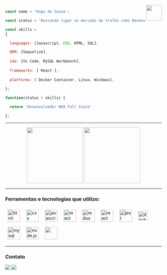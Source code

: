 

<div align="center">
  <img height="50px" align="right" src="https://theme.zdassets.com/theme_assets/9633455/9814df697eaf49815d7df109110815ff887b3457.png" />
</div>

```js
const name = 'Hugo de Sousa';

const status = 'Buscando lugar no mercado de tralho como Desenvolvedor WEB Full Stack';

const skills = 
{

  languages: [Javascript, CSS, HTML, SQL],

  ORM: [Sequelize],
  
  ide: [Vs Code, MySQL Workbench],
  
  frameworks: [ React ],
  
  platforms: [ Docker Container, Linux, Windows],
  
};

function(status + skills) {

  return 'Desenvolvedor WEB Full Stack'

};

```

---

<div align="center">
  <img height="180em" src="https://github-readme-stats.vercel.app/api?username=Hugodesousa&show_icons=true&theme=dracula&include_all_commits=true&count_private=true&icon_color=2FC18C&title_color=2FC18C&bg_color=1A1D21"/>
  <img height="180em" src="https://github-readme-stats.vercel.app/api/top-langs/?username=Hugodesousa&layout=compact&langs_count=7&theme=dracula&title_color=2FC18C&bg_color=1A1D21"/>
</div>

---

  


### Ferramentas e tecnologias que utilizo:

<div>
  <img align="center" class='tec' alt="html" height="40"  src="https://img.shields.io/badge/HTML5-E34F26?style=for-the-badge&logo=html5&logoColor=white">
  <img align="center" class='tec' alt="css" height="40"  src="https://img.shields.io/badge/CSS-239120?&style=for-the-badge&logo=css3&logoColor=white">
  <img align="center" class='tec' alt="javascript" height="40"  src="https://img.shields.io/badge/JavaScript-F7DF1E?style=for-the-badge&logo=javascript&logoColor=black">
  <img align="center" class='tec' alt="react" height="40"  src="https://img.shields.io/badge/React-20232A?style=for-the-badge&logo=react&logoColor=61DAFB">
  <img align="center" class='tec' alt="redux" height="40"  src="https://img.shields.io/badge/Redux-593D88?style=for-the-badge&logo=redux&logoColor=white">
  <img align="center" class='tec' alt="react router" height="40"  src="https://img.shields.io/badge/React_Router-CA4245?style=for-the-badge&logo=react-router&logoColor=white">
  <img align="center" class='tec' alt="jest" height="40"  src="https://img.shields.io/badge/Jest-323330?style=for-the-badge&logo=Jest&logoColor=white">
  <img align="center" class='tec' alt="docker" height="30" src="https://ml.globenewswire.com/Resource/Download/c83c4886-b215-4cf0-a973-64b8f65e7003">
  <img align="center" class='tec' alt="mysql" height="40"  src="https://img.shields.io/badge/MySQL-005C84?style=for-the-badge&logo=mysql&logoColor=white">
  <img align="center" class='tec' alt="node.js" height="40"  src="https://img.shields.io/badge/Node.js-43853D?style=for-the-badge&logo=node.js&logoColor=white">
  <img align="center" class='tec' alt="" height="40"  src="https://img.shields.io/badge/Express.js-404D59?style=for-the-badge">

</div>

---

### Contato

<div>
  <a href="https://www.linkedin.com/in/hugo-de-sousa-dev/" target="_blank"><img src="https://img.shields.io/badge/-LinkedIn-%230077B5?style=for-the-badge&logo=linkedin&logoColor=white" target="_blank"></a> 
  <a href = "mailto:hugodesousa.16@gmail.com"><img src="https://img.shields.io/badge/-Gmail-%23333?style=for-the-badge&logo=gmail&logoColor=white" target="_blank"></a>
 
  
</div>

<style type="text/css">
.tec {
    margin: 8px;
}
</style>
